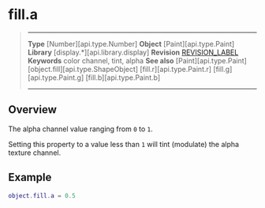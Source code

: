 # fill.a

> --------------------- ------------------------------------------------------------------------------------------
> __Type__              [Number][api.type.Number]
> __Object__            [Paint][api.type.Paint]
> __Library__           [display.*][api.library.display]
> __Revision__          [REVISION_LABEL](REVISION_URL)
> __Keywords__          color channel, tint, alpha
> __See also__          [Paint][api.type.Paint]
>                       [object.fill][api.type.ShapeObject]
>						[fill.r][api.type.Paint.r]
>						[fill.g][api.type.Paint.g]
>						[fill.b][api.type.Paint.b]
> --------------------- ------------------------------------------------------------------------------------------

## Overview

The alpha channel value ranging from `0` to `1`.

Setting this property to a value less than `1` will tint (modulate) the alpha texture channel.

## Example

``````lua
object.fill.a = 0.5
``````